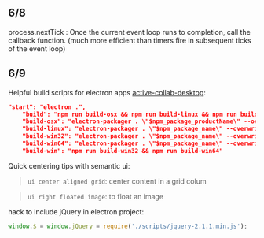 6/8
------
process.nextTick : Once the current event loop runs to completion, call the callback function. (much more efficient than timers fire in subsequent ticks of the event loop)

6/9
--------
Helpful build scripts for electron apps [active-collab-desktop](https://github.com/nurtext/active-collab-desktop):

```json
"start": "electron .",
    "build": "npm run build-osx && npm run build-linux && npm run build-win32 && npm run build-win64",
    "build-osx": "electron-packager . \"$npm_package_productName\" --overwrite --out=dist --ignore='^/dist$' --ignore='^/media$' --prune --platform=darwin --arch=x64 --icon=media/Icon.icns --app-bundle-id=com.github.nurtext.active-collab-desktop --app-version=$npm_package_version --version=$npm_package_electronVersion && rm -rf \"dist/$npm_package_name-darwin-x64\" && mv \"dist/$npm_package_productName-darwin-x64\" \"dist/$npm_package_name-darwin-x64\" && cd \"dist/$npm_package_name-darwin-x64\" && zip -ryXq9 \"../$npm_package_name-osx-${npm_package_version}.zip\" \"$npm_package_productName.app\"",
    "build-linux": "electron-packager . \"$npm_package_name\" --overwrite --out=dist --ignore='^/dist$' --ignore='^/media/(?!Icon.png$).*' --prune --platform=linux --arch=x64 --app-bundle-id=com.github.nurtext.active-collab-desktop --app-version=$npm_package_version --version=$npm_package_electronVersion && cd \"dist/$npm_package_name-linux-x64/\" && zip -ryq9 \"../$npm_package_name-linux-$npm_package_version.zip\" *",
    "build-win32": "electron-packager . \"$npm_package_name\" --overwrite --out=dist --ignore='^/dist$' --ignore='^/media/(?!Icon.ico$).*' --prune --platform=win32 --arch=ia32 --icon=media/Icon.ico --version=$npm_package_electronVersion --version-string.ProductName=\"$npm_package_productName\" --version-string.FileDescription=\"$npm_package_description\" --version-string.LegalCopyright=\"$npm_package_license\" --version-string.ProductVersion=$npm_package_version && cd \"dist/$npm_package_name-win32-ia32/\" && mv $npm_package_name.exe \"$npm_package_productName.exe\" && zip -ryq9 \"../$npm_package_name-win-ia32-$npm_package_version.zip\" *",
    "build-win64": "electron-packager . \"$npm_package_name\" --overwrite --out=dist --ignore='^/dist$' --ignore='^/media/(?!Icon.ico$).*' --prune --platform=win32 --arch=x64 --icon=media/Icon.ico --version=$npm_package_electronVersion --version-string.ProductName=\"$npm_package_productName\" --version-string.FileDescription=\"$npm_package_description\" --version-string.LegalCopyright=\"$npm_package_license\" --version-string.ProductVersion=$npm_package_version && cd \"dist/$npm_package_name-win32-x64/\" && mv $npm_package_name.exe \"$npm_package_productName.exe\" && zip -ryq9 \"../$npm_package_name-win-x64-$npm_package_version.zip\" *",
    "build-win": "npm run build-win32 && npm run build-win64"

```

Quick centering tips with semantic ui:
> `ui center aligned grid`: center content in a grid colum

> `ui right floated image`: to float an image

hack to include jQuery in electron project:
```js
window.$ = window.jQuery = require('./scripts/jquery-2.1.1.min.js');
```
